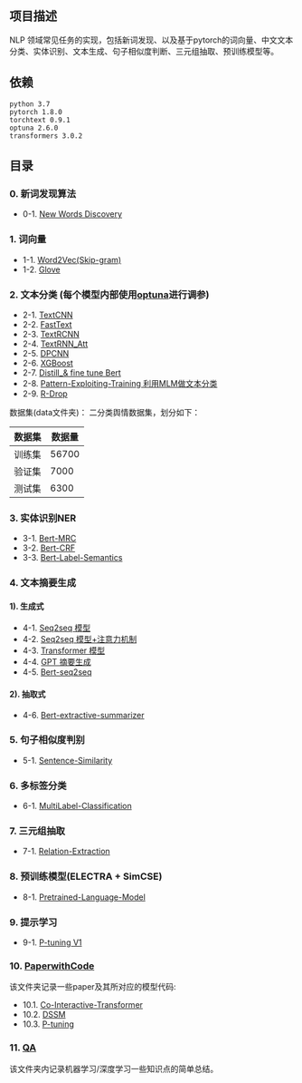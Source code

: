 ## 项目描述
NLP 领域常见任务的实现，包括新词发现、以及基于pytorch的词向量、中文文本分类、实体识别、文本生成、句子相似度判断、三元组抽取、预训练模型等。 

## 依赖
```
python 3.7
pytorch 1.8.0
torchtext 0.9.1
optuna 2.6.0
transformers 3.0.2
```

## 目录

### 0. 新词发现算法

- 0-1. [New Words Discovery](0-1.WordsDiscovery)

### 1. 词向量

- 1-1. [Word2Vec(Skip-gram)](1-1.Word2Vec)
- 1-2. [Glove](1-2.Glove)

### 2. 文本分类 (每个模型内部使用[optuna](https://optuna.org/)进行调参)

- 2-1. [TextCNN](2-1.TextCNN)
- 2-2. [FastText](2-2.FastText)
- 2-3. [TextRCNN](2-3.TextRCNN)
- 2-4. [TextRNN_Att](2-4.TextRNN_Att)
- 2-5. [DPCNN](2-5.DPCNN)
- 2-6. [XGBoost](2-6.XGboost)
- 2-7. [Distill_& fine tune Bert](2-7.Distill_finetune_Bert)
- 2-8. [Pattern-Exploiting-Training 利用MLM做文本分类](2-8.Pattern-Exploiting-Training)
- 2-9. [R-Drop](2-9.R-drop)
 
数据集(data文件夹)： 二分类舆情数据集，划分如下：

数据集|数据量
--|--
训练集|56700
验证集|7000
测试集|6300

### 3. 实体识别NER 

- 3-1. [Bert-MRC](3-1.Bert-MRC)
- 3-2. [Bert-CRF](3-2.Bert-CRF)
- 3-3. [Bert-Label-Semantics](3-3.Bert-Label-Semantics)

### 4. 文本摘要生成

#### 1). 生成式
- 4-1. [Seq2seq 模型](4-1.Seq2seq)
- 4-2. [Seq2seq 模型+注意力机制](4-2.Seq2seq_Att)
- 4-3. [Transformer 模型](4-3.Transformer)
- 4-4. [GPT 摘要生成](4-4.GPT)
- 4-5. [Bert-seq2seq](4-5.Bert-seq2seq)
#### 2). 抽取式
- 4-6. [Bert-extractive-summarizer](4-6.Bert-extractive-summarizer)

### 5. 句子相似度判别

- 5-1. [Sentence-Similarity](5.Sentence-Similarity)

### 6. 多标签分类

- 6-1. [MultiLabel-Classification](6.MultiLabel-Classification)

### 7. 三元组抽取

- 7-1. [Relation-Extraction](7.Relation-Extraction)

### 8. 预训练模型(ELECTRA + SimCSE)

- 8-1. [Pretrained-Language-Model](8.Pretrained-Language-Model)

### 9. 提示学习

- 9-1. [P-tuning V1](9.P-tuning)

### 10. [PaperwithCode](PaperwithCode)

该文件夹记录一些paper及其所对应的模型代码:
- 10.1. [Co-Interactive-Transformer](https://github.com/jasoncao11/nlp-notebook/tree/master/PaperwithCode/1.Co-Interactive-Transformer)
- 10.2. [DSSM](https://github.com/jasoncao11/nlp-notebook/tree/master/PaperwithCode/2.DSSM)
- 10.3. [P-tuning](https://github.com/jasoncao11/nlp-notebook/tree/master/PaperwithCode/3.P-tuning)

### 11. [QA](QA)

该文件夹内记录机器学习/深度学习一些知识点的简单总结。
